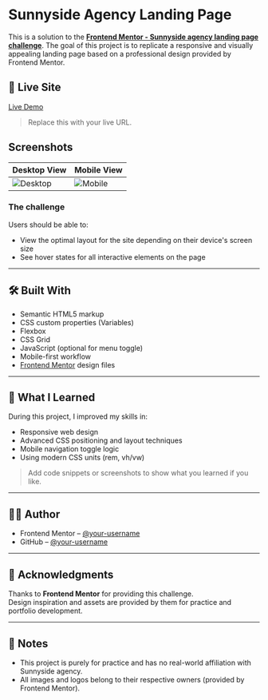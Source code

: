 # Sunnyside Agency Landing Page

This is a solution to the **[Frontend Mentor - Sunnyside agency landing page challenge](https://www.frontendmentor.io/challenges/sunnyside-agency-landing-page-7yVs3B6ef)**. The goal of this project is to replicate a responsive and visually appealing landing page based on a professional design provided by Frontend Mentor.

## 🔗 Live Site

[Live Demo](https://your-username.github.io/sunnyside-agency-landing-page/)  
> Replace this with your live URL.

##  Screenshots

| Desktop View | Mobile View |
|--------------|-------------|
| ![Desktop](./images/Screenshot%20desktop.png) | ![Mobile](./images/Screenshot%20mobile.png) |


### The challenge

Users should be able to:

- View the optimal layout for the site depending on their device's screen size
- See hover states for all interactive elements on the page

---

## 🛠 Built With

- Semantic HTML5 markup
- CSS custom properties (Variables)
- Flexbox
- CSS Grid
- JavaScript (optional for menu toggle)
- Mobile-first workflow
- [Frontend Mentor](https://www.frontendmentor.io/) design files

---

## 🚀 What I Learned

During this project, I improved my skills in:

- Responsive web design
- Advanced CSS positioning and layout techniques
- Mobile navigation toggle logic
- Using modern CSS units (rem, vh/vw)

> Add code snippets or screenshots to show what you learned if you like.

---

## 🧑‍💻 Author

- Frontend Mentor – [@your-username](https://www.frontendmentor.io/profile/muratkilci067)
- GitHub – [@your-username](https://github.com/muratkilci067)

---

## 🙏 Acknowledgments

Thanks to **Frontend Mentor** for providing this challenge.  
Design inspiration and assets are provided by them for practice and portfolio development.

---

## 📌 Notes

- This project is purely for practice and has no real-world affiliation with Sunnyside agency.
- All images and logos belong to their respective owners (provided by Frontend Mentor).
